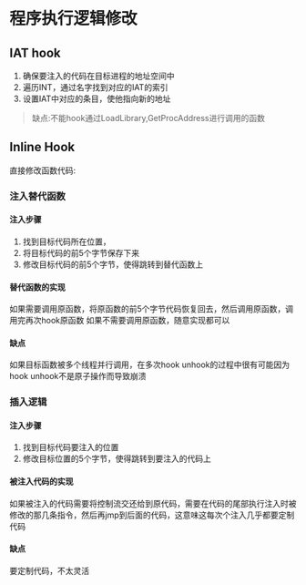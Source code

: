 # 程序执行逻辑修改
## IAT hook
1. 确保要注入的代码在目标进程的地址空间中
2. 遍历INT，通过名字找到对应的IAT的索引
3. 设置IAT中对应的条目，使他指向新的地址
> 缺点:不能hook通过LoadLibrary,GetProcAddress进行调用的函数
## Inline Hook
直接修改函数代码:
### 注入替代函数
#### 注入步骤
1. 找到目标代码所在位置，
2. 将目标代码的前5个字节保存下来
3. 修改目标代码的前5个字节，使得跳转到替代函数上
#### 替代函数的实现
如果需要调用原函数，将原函数的前5个字节代码恢复回去，然后调用原函数，调用完再次hook原函数
如果不需要调用原函数，随意实现都可以

#### 缺点
如果目标函数被多个线程并行调用，在多次hook unhook的过程中很有可能因为hook unhook不是原子操作而导致崩溃

### 插入逻辑
#### 注入步骤
1. 找到目标代码要注入的位置
2. 修改目标位置的5个字节，使得跳转到要注入的代码上
#### 被注入代码的实现
如果被注入的代码需要将控制流交还给到原代码，需要在代码的尾部执行注入时被修改的那几条指令，然后再jmp到后面的代码，这意味这每次个注入几乎都要定制代码
#### 缺点
要定制代码，不太灵活



